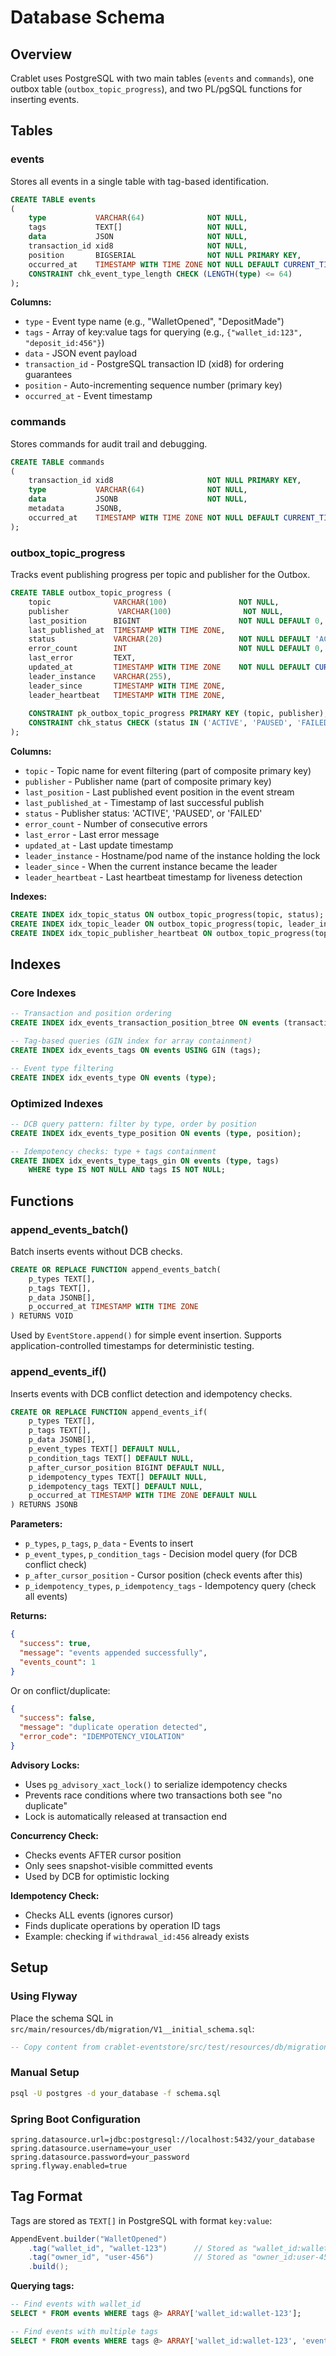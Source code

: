 # Database Schema

## Overview

Crablet uses PostgreSQL with two main tables (`events` and `commands`), one outbox table (`outbox_topic_progress`), and two PL/pgSQL functions for inserting events.

## Tables

### events

Stores all events in a single table with tag-based identification.

```sql
CREATE TABLE events
(
    type           VARCHAR(64)              NOT NULL,
    tags           TEXT[]                   NOT NULL,
    data           JSON                     NOT NULL,
    transaction_id xid8                     NOT NULL,
    position       BIGSERIAL                NOT NULL PRIMARY KEY,
    occurred_at    TIMESTAMP WITH TIME ZONE NOT NULL DEFAULT CURRENT_TIMESTAMP,
    CONSTRAINT chk_event_type_length CHECK (LENGTH(type) <= 64)
);
```

**Columns:**
- `type` - Event type name (e.g., "WalletOpened", "DepositMade")
- `tags` - Array of key:value tags for querying (e.g., `{"wallet_id:123", "deposit_id:456"}`)
- `data` - JSON event payload
- `transaction_id` - PostgreSQL transaction ID (xid8) for ordering guarantees
- `position` - Auto-incrementing sequence number (primary key)
- `occurred_at` - Event timestamp

### commands

Stores commands for audit trail and debugging.

```sql
CREATE TABLE commands
(
    transaction_id xid8                     NOT NULL PRIMARY KEY,
    type           VARCHAR(64)              NOT NULL,
    data           JSONB                    NOT NULL,
    metadata       JSONB,
    occurred_at    TIMESTAMP WITH TIME ZONE NOT NULL DEFAULT CURRENT_TIMESTAMP
);
```

### outbox_topic_progress

Tracks event publishing progress per topic and publisher for the Outbox.

```sql
CREATE TABLE outbox_topic_progress (
    topic              VARCHAR(100)                NOT NULL,
    publisher           VARCHAR(100)                NOT NULL,
    last_position      BIGINT                      NOT NULL DEFAULT 0,
    last_published_at  TIMESTAMP WITH TIME ZONE,
    status             VARCHAR(20)                 NOT NULL DEFAULT 'ACTIVE',
    error_count        INT                         NOT NULL DEFAULT 0,
    last_error         TEXT,
    updated_at         TIMESTAMP WITH TIME ZONE    NOT NULL DEFAULT CURRENT_TIMESTAMP,
    leader_instance    VARCHAR(255),
    leader_since       TIMESTAMP WITH TIME ZONE,
    leader_heartbeat   TIMESTAMP WITH TIME ZONE,
    
    CONSTRAINT pk_outbox_topic_progress PRIMARY KEY (topic, publisher),
    CONSTRAINT chk_status CHECK (status IN ('ACTIVE', 'PAUSED', 'FAILED'))
);
```

**Columns:**
- `topic` - Topic name for event filtering (part of composite primary key)
- `publisher` - Publisher name (part of composite primary key)
- `last_position` - Last published event position in the event stream
- `last_published_at` - Timestamp of last successful publish
- `status` - Publisher status: 'ACTIVE', 'PAUSED', or 'FAILED'
- `error_count` - Number of consecutive errors
- `last_error` - Last error message
- `updated_at` - Last update timestamp
- `leader_instance` - Hostname/pod name of the instance holding the lock
- `leader_since` - When the current instance became the leader
- `leader_heartbeat` - Last heartbeat timestamp for liveness detection

**Indexes:**
```sql
CREATE INDEX idx_topic_status ON outbox_topic_progress(topic, status);
CREATE INDEX idx_topic_leader ON outbox_topic_progress(topic, leader_instance);
CREATE INDEX idx_topic_publisher_heartbeat ON outbox_topic_progress(topic, publisher, leader_heartbeat);
```

## Indexes

### Core Indexes

```sql
-- Transaction and position ordering
CREATE INDEX idx_events_transaction_position_btree ON events (transaction_id, position);

-- Tag-based queries (GIN index for array containment)
CREATE INDEX idx_events_tags ON events USING GIN (tags);

-- Event type filtering
CREATE INDEX idx_events_type ON events (type);
```

### Optimized Indexes

```sql
-- DCB query pattern: filter by type, order by position
CREATE INDEX idx_events_type_position ON events (type, position);

-- Idempotency checks: type + tags containment
CREATE INDEX idx_events_type_tags_gin ON events (type, tags) 
    WHERE type IS NOT NULL AND tags IS NOT NULL;
```

## Functions

### append_events_batch()

Batch inserts events without DCB checks.

```sql
CREATE OR REPLACE FUNCTION append_events_batch(
    p_types TEXT[],
    p_tags TEXT[],
    p_data JSONB[],
    p_occurred_at TIMESTAMP WITH TIME ZONE
) RETURNS VOID
```

Used by `EventStore.append()` for simple event insertion. Supports application-controlled timestamps for deterministic testing.

### append_events_if()

Inserts events with DCB conflict detection and idempotency checks.

```sql
CREATE OR REPLACE FUNCTION append_events_if(
    p_types TEXT[],
    p_tags TEXT[],
    p_data JSONB[],
    p_event_types TEXT[] DEFAULT NULL,
    p_condition_tags TEXT[] DEFAULT NULL,
    p_after_cursor_position BIGINT DEFAULT NULL,
    p_idempotency_types TEXT[] DEFAULT NULL,
    p_idempotency_tags TEXT[] DEFAULT NULL,
    p_occurred_at TIMESTAMP WITH TIME ZONE DEFAULT NULL
) RETURNS JSONB
```

**Parameters:**
- `p_types`, `p_tags`, `p_data` - Events to insert
- `p_event_types`, `p_condition_tags` - Decision model query (for DCB conflict check)
- `p_after_cursor_position` - Cursor position (check events after this)
- `p_idempotency_types`, `p_idempotency_tags` - Idempotency query (check all events)

**Returns:**
```json
{
  "success": true,
  "message": "events appended successfully",
  "events_count": 1
}
```

Or on conflict/duplicate:
```json
{
  "success": false,
  "message": "duplicate operation detected",
  "error_code": "IDEMPOTENCY_VIOLATION"
}
```

**Advisory Locks:**
- Uses `pg_advisory_xact_lock()` to serialize idempotency checks
- Prevents race conditions where two transactions both see "no duplicate"
- Lock is automatically released at transaction end

**Concurrency Check:**
- Checks events AFTER cursor position
- Only sees snapshot-visible committed events
- Used by DCB for optimistic locking

**Idempotency Check:**
- Checks ALL events (ignores cursor)
- Finds duplicate operations by operation ID tags
- Example: checking if `withdrawal_id:456` already exists

## Setup

### Using Flyway

Place the schema SQL in `src/main/resources/db/migration/V1__initial_schema.sql`:

```sql
-- Copy content from crablet-eventstore/src/test/resources/db/migration/V1__eventstore_schema.sql
```

### Manual Setup

```bash
psql -U postgres -d your_database -f schema.sql
```

### Spring Boot Configuration

```properties
spring.datasource.url=jdbc:postgresql://localhost:5432/your_database
spring.datasource.username=your_user
spring.datasource.password=your_password
spring.flyway.enabled=true
```

## Tag Format

Tags are stored as `TEXT[]` in PostgreSQL with format `key:value`:

```java
AppendEvent.builder("WalletOpened")
    .tag("wallet_id", "wallet-123")      // Stored as "wallet_id:wallet-123"
    .tag("owner_id", "user-456")         // Stored as "owner_id:user-456"
    .build();
```

**Querying tags:**
```sql
-- Find events with wallet_id
SELECT * FROM events WHERE tags @> ARRAY['wallet_id:wallet-123'];

-- Find events with multiple tags
SELECT * FROM events WHERE tags @> ARRAY['wallet_id:wallet-123', 'event_type:deposit'];
```

